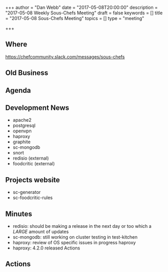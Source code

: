 +++
author = "Dan Webb"
date = "2017-05-08T20:00:00"
description = "2017-05-08 Weekly Sous-Chefs Meeting"
draft = false
keywords = []
title = "2017-05-08 Sous-Chefs Meeting"
topics = []
type = "meeting"

+++

## Where

<https://chefcommunity.slack.com/messages/sous-chefs>

## Old Business

## Agenda

## Development News

- apache2
- postgresql
- openvpn
- haproxy
- graphite
- sc-mongodb
- snort
- redisio (external)
- foodcritic (external)

## Projects website

- sc-generator
- sc-foodcritic-rules

## Minutes

- redisio: should be making a release in the next day or too which a _LARGE_ amount of updates
- sc-mongodb: still working on cluster testing in test-kitchen
- haproxy: review of OS specific issues in progress haproxy
- haproxy: 4.2.0 released Actions

## Actions
